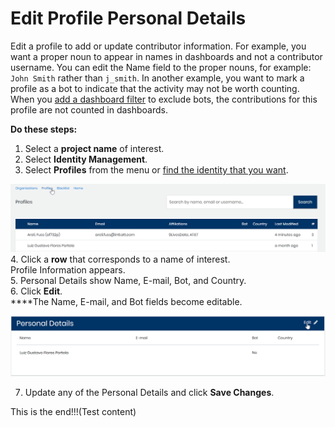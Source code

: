 # Edit Profile Personal Details

Edit a profile to add or update contributor information. For example, you want a proper noun to appear in names in dashboards and not a contributor username. You can edit the Name field to the proper nouns, for example: `John Smith` rather than `j_smith`. In another example, you want to mark a profile as a bot to indicate that the activity may not be worth counting. When you [add a dashboard filter](../view-dashboard-analytics/add-and-manage-data-filters.md) to exclude bots, the contributions for this profile are not counted in dashboards.

**Do these steps:**

1. Select a **project name** of interest.
2. Select **Identity Management**.
3. Select **Profiles** from the menu or [find the identity that you want](find-a-profile-or-organization.md).

![](../.gitbook/assets/edit-profile.png)
4. Click a **row** that corresponds to a name of interest.  
    Profile Information appears.  
5. Personal Details show Name, E-mail, Bot, and Country.  
6. Click **Edit**.  
   ****The Name, E-mail, and Bot fields become editable.

![](../.gitbook/assets/edit-profile-info-2%20%281%29.png)

7. Update any of the Personal Details and click **Save Changes**.

This is the end!!!\(Test content\)



